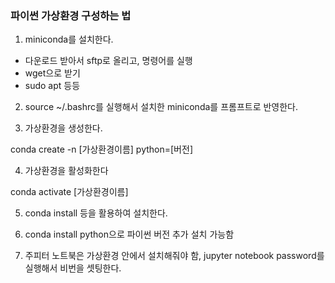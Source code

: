 ### 파이썬 가상환경 구성하는 법

1. miniconda를 설치한다.
 - 다운로드 받아서 sftp로 올리고, 명령어를 실행
 - wget으로 받기
 - sudo apt 등등

2. source ~/.bashrc를 실행해서 설치한 miniconda를 프롬프트로 반영한다.

3. 가상환경을 생성한다.

conda create -n [가상환경이름] python=[버전]

4. 가상환경을 활성화한다

conda activate [가상환경이름]

5. conda install 등을 활용하여 설치한다. 

6. conda install python으로 파이썬 버전 추가 설치 가능함

7. 주피터 노트북은 가상환경 안에서 설치해줘야 함, jupyter notebook password를 실행해서 비번을 셋팅한다.
